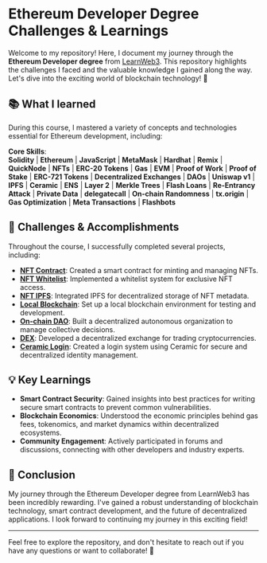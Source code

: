 # Ethereum Developer Degree Challenges & Learnings

Welcome to my repository! Here, I document my journey through the **Ethereum Developer degree** from [LearnWeb3](https://learnweb3.io/). This repository highlights the challenges I faced and the valuable knowledge I gained along the way. Let's dive into the exciting world of blockchain technology! 🚀

## 📚 What I learned

During this course, I mastered a variety of concepts and technologies essential for Ethereum development, including:

**Core Skills**:  
**Solidity** | **Ethereum** | **JavaScript** | **MetaMask** | **Hardhat** | **Remix** | **QuickNode** | **NFTs** | **ERC-20 Tokens** | **Gas** | **EVM** | **Proof of Work** | **Proof of Stake** | **ERC-721 Tokens** | **Decentralized Exchanges** | **DAOs** | **Uniswap v1** | **IPFS** | **Ceramic** | **ENS** | **Layer 2** | **Merkle Trees** | **Flash Loans** | **Re-Entrancy Attack** | **Private Data** | **delegatecall** | **On-chain Randomness** | **tx.origin** | **Gas Optimization** | **Meta Transactions** | **Flashbots**

## 🚀 Challenges & Accomplishments

Throughout the course, I successfully completed several projects, including:

- [**NFT Contract**](./nft-contract/): Created a smart contract for minting and managing NFTs.
- [**NFT Whitelist**](./nft-whitelist/): Implemented a whitelist system for exclusive NFT access.
- [**NFT IPFS**](./nft-ipfs/): Integrated IPFS for decentralized storage of NFT metadata.
- [**Local Blockchain**](./local-blockchain/): Set up a local blockchain environment for testing and development.
- [**On-chain DAO**](./onchain-dao/): Built a decentralized autonomous organization to manage collective decisions.
- [**DEX**](./dex/): Developed a decentralized exchange for trading cryptocurrencies.
- [**Ceramic Login**](./ceramic-login/): Created a login system using Ceramic for secure and decentralized identity management.


## 💡 Key Learnings

- **Smart Contract Security**: Gained insights into best practices for writing secure smart contracts to prevent common vulnerabilities.
- **Blockchain Economics**: Understood the economic principles behind gas fees, tokenomics, and market dynamics within decentralized ecosystems.
- **Community Engagement**: Actively participated in forums and discussions, connecting with other developers and industry experts.

## 🌈 Conclusion

My journey through the Ethereum Developer degree from LearnWeb3 has been incredibly rewarding. I've gained a robust understanding of blockchain technology, smart contract development, and the future of decentralized applications. I look forward to continuing my journey in this exciting field!

---

Feel free to explore the repository, and don't hesitate to reach out if you have any questions or want to collaborate! 🙌
